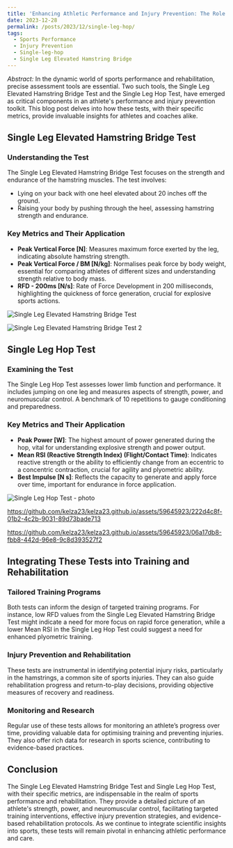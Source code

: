 ```yaml
---
title: 'Enhancing Athletic Performance and Injury Prevention: The Role of the Single Leg Elevated Hamstring Bridge and Single Leg Hop Tests'
date: 2023-12-28
permalink: /posts/2023/12/single-leg-hop/
tags:
  - Sports Performance
  - Injury Prevention
  - Single-leg-hop
  - Single Leg Elevated Hamstring Bridge
---
```


*Abstract:* In the dynamic world of sports performance and rehabilitation, precise assessment tools are essential. Two such tools, the Single Leg Elevated Hamstring Bridge Test and the Single Leg Hop Test, have emerged as critical components in an athlete's performance and injury prevention toolkit. This blog post delves into how these tests, with their specific metrics, provide invaluable insights for athletes and coaches alike.

## Single Leg Elevated Hamstring Bridge Test

### Understanding the Test

The Single Leg Elevated Hamstring Bridge Test focuses on the strength and endurance of the hamstring muscles. The test involves:

- Lying on your back with one heel elevated about 20 inches off the ground.
- Raising your body by pushing through the heel, assessing hamstring strength and endurance.

### Key Metrics and Their Application

- **Peak Vertical Force [N]**: Measures maximum force exerted by the leg, indicating absolute hamstring strength.
- **Peak Vertical Force / BM [N/kg]**: Normalises peak force by body weight, essential for comparing athletes of different sizes and understanding strength relative to body mass.
- **RFD - 200ms [N/s]**: Rate of Force Development in 200 milliseconds, highlighting the quickness of force generation, crucial for explosive sports actions.

![Single Leg Elevated Hamstring Bridge Test](https://kelza23.github.io/images/single-leg-elevated-bridge-test-photo.jpg)

![Single Leg Elevated Hamstring Bridge Test 2](https://kelza23.github.io/images/single-leg-elevated-bridge-test-photo-2.jpg)

## Single Leg Hop Test

### Examining the Test

The Single Leg Hop Test assesses lower limb function and performance. It includes jumping on one leg and measures aspects of strength, power, and neuromuscular control. A benchmark of 10 repetitions to gauge conditioning and preparedness.

### Key Metrics and Their Application

- **Peak Power [W]**: The highest amount of power generated during the hop, vital for understanding explosive strength and power output.
- **Mean RSI (Reactive Strength Index) (Flight/Contact Time)**: Indicates reactive strength or the ability to efficiently change from an eccentric to a concentric contraction, crucial for agility and plyometric ability.
- **Best Impulse [N s]**: Reflects the capacity to generate and apply force over time, important for endurance in force application.

![Single Leg Hop Test - photo](https://kelza23.github.io/images/single-leg-hop-test-photo.jpg)

https://github.com/kelza23/kelza23.github.io/assets/59645923/222d4c8f-01b2-4c2b-9031-89d73bade713

https://github.com/kelza23/kelza23.github.io/assets/59645923/06a17db8-fbb8-442d-96e8-9c8d393527f2

## Integrating These Tests into Training and Rehabilitation

### Tailored Training Programs

Both tests can inform the design of targeted training programs. For instance, low RFD values from the Single Leg Elevated Hamstring Bridge Test might indicate a need for more focus on rapid force generation, while a lower Mean RSI in the Single Leg Hop Test could suggest a need for enhanced plyometric training.

### Injury Prevention and Rehabilitation

These tests are instrumental in identifying potential injury risks, particularly in the hamstrings, a common site of sports injuries. They can also guide rehabilitation progress and return-to-play decisions, providing objective measures of recovery and readiness.

### Monitoring and Research

Regular use of these tests allows for monitoring an athlete’s progress over time, providing valuable data for optimising training and preventing injuries. They also offer rich data for research in sports science, contributing to evidence-based practices.

## Conclusion

The Single Leg Elevated Hamstring Bridge Test and Single Leg Hop Test, with their specific metrics, are indispensable in the realm of sports performance and rehabilitation. They provide a detailed picture of an athlete's strength, power, and neuromuscular control, facilitating targeted training interventions, effective injury prevention strategies, and evidence-based rehabilitation protocols. As we continue to integrate scientific insights into sports, these tests will remain pivotal in enhancing athletic performance and care. 